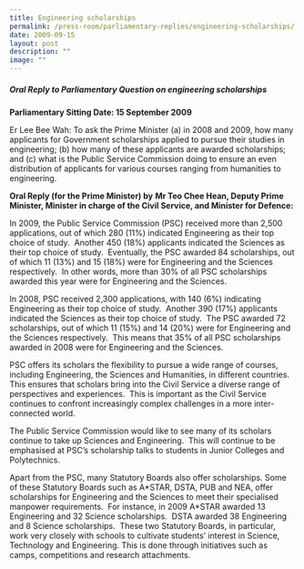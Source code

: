 ```yaml
---
title: Engineering scholarships
permalink: /press-room/parliamentary-replies/engineering-scholarships/
date: 2009-09-15
layout: post
description: ""
image: ""
---
```

##### Oral Reply to Parliamentary Question on engineering scholarships

**Parliamentary Sitting Date: 15 September 2009**

Er Lee Bee Wah: To ask the Prime Minister (a) in 2008 and 2009, how many applicants for Government scholarships applied to pursue their studies in engineering; (b) how many of these applicants are awarded scholarships; and (c) what is the Public Service Commission doing to ensure an even distribution of applicants for various courses ranging from humanities to engineering.

**Oral Reply (for the Prime Minister) by** **Mr Teo Chee Hean, Deputy Prime Minister, Minister in charge of the Civil Service, and Minister for Defence:**

In 2009, the Public Service Commission (PSC) received more than 2,500 applications, out of which 280 (11%) indicated Engineering as their top choice of study.  Another 450 (18%) applicants indicated the Sciences as their top choice of study.  Eventually, the PSC awarded 84 scholarships, out of which 11 (13%) and 15 (18%) were for Engineering and the Sciences respectively.  In other words, more than 30% of all PSC scholarships awarded this year were for Engineering and the Sciences.

In 2008, PSC received 2,300 applications, with 140 (6%) indicating Engineering as their top choice of study.  Another 390 (17%) applicants indicated the Sciences as their top choice of study.  The PSC awarded 72 scholarships, out of which 11 (15%) and 14 (20%) were for Engineering and the Sciences respectively.  This means that 35% of all PSC scholarships awarded in 2008 were for Engineering and the Sciences.

PSC offers its scholars the flexibility to pursue a wide range of courses, including Engineering, the Sciences and Humanities, in different countries.  This ensures that scholars bring into the Civil Service a diverse range of perspectives and experiences.  This is important as the Civil Service continues to confront increasingly complex challenges in a more inter-connected world.

The Public Service Commission would like to see many of its scholars continue to take up Sciences and Engineering.  This will continue to be emphasised at PSC’s scholarship talks to students in Junior Colleges and Polytechnics.

Apart from the PSC, many Statutory Boards also offer scholarships. Some of these Statutory Boards such as A\*STAR, DSTA, PUB and NEA, offer scholarships for Engineering and the Sciences to meet their specialised manpower requirements.  For instance, in 2009 A\*STAR awarded 13 Engineering and 32 Science scholarships.  DSTA awarded 38 Engineering and 8 Science scholarships.  These two Statutory Boards, in particular, work very closely with schools to cultivate students’ interest in Science, Technology and Engineering. This is done through initiatives such as camps, competitions and research attachments.